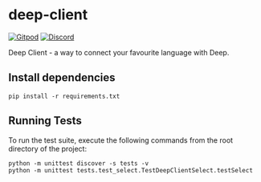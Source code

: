 # deep-client
[![Gitpod](https://img.shields.io/badge/Gitpod-ready--to--code-blue?logo=gitpod)](https://gitpod.io/#https://github.com/deep-foundation/deep-client) [![Discord](https://badgen.net/badge/icon/discord?icon=discord&label&color=purple)](https://discord.gg/deep-foundation)

Deep Client - a way to connect your favourite language with Deep.

## Install dependencies

```
pip install -r requirements.txt
```

## Running Tests

To run the test suite, execute the following commands from the root directory of the project:

```
python -m unittest discover -s tests -v
python -m unittest tests.test_select.TestDeepClientSelect.testSelect
```